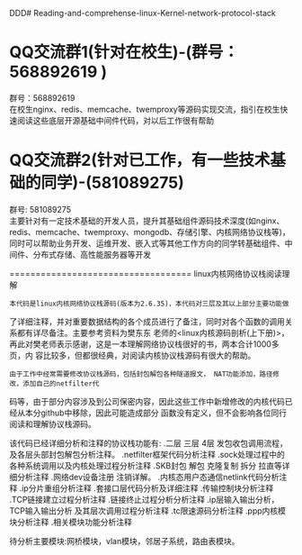 DDD# Reading-and-comprehense-linux-Kernel-network-protocol-stack

QQ交流群1(针对在校生)-(群号：568892619 )
===================================    
群号：568892619  
    在校生nginx、redis、memcache、twemproxy等源码实现交流，指引在校生快速阅读这些底层开源基础中间件代码，对以后工作很有帮助  
  
QQ交流群2(针对已工作，有一些技术基础的同学)-(581089275)
===================================    
群号: 581089275  
    主要针对有一定技术基础的开发人员，提升其基础组件源码技术深度(如nginx、redis、memcache、twemproxy、mongodb、存储引擎、内核网络协议栈等)，同时可以帮助业务开发、运维开发、嵌入式等其他工作方向的同学转基础组件、中间件、分布式存储、高性能服务器等开发
  
===================================
linux内核网络协议栈阅读理解

    本代码是linux内核网络协议栈源码(版本为2.6.35)，本代码对三层及其以上部分主要功能做
了详细注释，并对重要数据结构的各个成员进行了备注，同时对各个函数的调用关系都有详尽备注。主要参考资料为樊东东
老师的<linux内核源码剖析(上下册)>，再此对樊老师表示感谢，这是一本理解网络协议栈很好的书，两本合计1000多页，内
容比较多，但都很经典，对阅读内核协议栈源码有很大的帮助。

	由于工作中经常需要修改协议栈源码，包括封包解包各种隧道报文， NAT功能添加，路径修改，添加自己的netfilter代
码等，由于部分内容涉及到公司保密内容，因此这些工作中新增修改的内核代码已经从本分github中移除，因此可能造成部分
函数没有定义，但不会影响各位同行阅读和理解协议栈源码。

该代码已经详细分析和注释的协议栈功能有:
.二层 三层 4层 发包收包调用流程，及各层头部封包解包分析注释。
.netfilter框架代码分析注释
.sock处理过程中的各种系统调用以及内核处理过程分析注释
.SKB封包 解包 克隆复制 拆分 拉直等详细分析注释
.网络dev设备注册 注销详解。
.内核态用户态通信netlink代码分析注释
.ip分片重组分析注释
.套接口层代码分析及详细注释
.传输控制块分析注释
.TCP链接建立过程分析注释
.链接终止过程分析分析注释
.ip层输入输出分析，TCP输入输出分析 及其层次调用过程分析注释
.tc限速源码分析注释
.ppp内核模块分析注释
.相关模块功能分析注释



待分析主要模块:网桥模块，vlan模块，邻居子系统，路由表模块。



